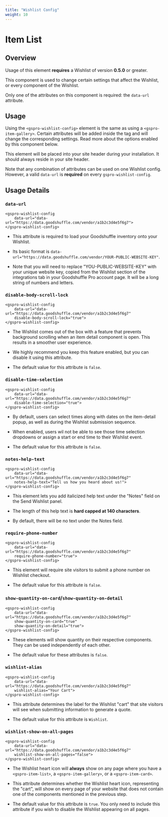 ```yaml
---
title: "Wishlist Config"
weight: 10
---
```


# Item List

## Overview

Usage of this element **requires** a Wishlist of version **0.5.0** or greater.

This component is used to change certain settings that affect the Wishlist, or every component of the Wishlist.

Only one of the attributes on this component is required: the `data-url` attribute.

## Usage

Using the `<gspro-wishlist-config>` element is the same as using a `<gspro-item-gallery>`. Certain attributes will be
added inside the tag and will change the corresponding settings. Read more about the options enabled by this component
below.

This element will be placed into your site header during your installation. It should always reside in your site header.

Note that any combination of attributes can be used on one Wishlist config. However, a valid `data-url` is **required**
on every `gspro-wishlist-config`.

## Usage Details

### **`data-url`**

```
<gspro-wishlist-config 
    data-url="data-url="https://data.goodshuffle.com/vendor/a1b2c3d4e5f6g7">
</gspro-wishlist-config>
```

* This attribute is required to load your Goodshuffle inventory onto your Wishlist.

* Its basic format is `data-url="https://data.goodshuffle.com/vendor/YOUR-PUBLIC-WEBSITE-KEY"`.

* Note that you will need to replace "YOU-PUBLIC-WEBSITE-KEY" with your unique website key, copied from the Wishlist
  section of the integrations tab in your Goodshuffle Pro account page. It will be a long string of numbers and letters.

### **`disable-body-scroll-lock`**

```
<gspro-wishlist-config 
    data-url="data-url="https://data.goodshuffle.com/vendor/a1b2c3d4e5f6g7"
    disable-body-scroll-lock="true">
</gspro-wishlist-config>
```

* The Wishlist comes out of the box with a feature that prevents background scrolling when an item detail component is
  open. This results in a smoother user experience.

* We highly recommend you keep this feature enabled, but you can disable it using this attribute.

* The default value for this attribute is `false`.

### **`disable-time-selection`**

```
<gspro-wishlist-config 
    data-url="data-url="https://data.goodshuffle.com/vendor/a1b2c3d4e5f6g7"
    disable-time-selection="true">
</gspro-wishlist-config>
```

* By default, users can select times along with dates on the item-detail popup, as well as during the Wishlist
  submission sequence.

* When enabled, users wil not be able to see those time selection dropdowns or assign a start or end time to their
  Wishlist event.

* The default value for this attribute is `false`.

### **`notes-help-text`**

```
<gspro-wishlist-config 
    data-url="data-url="https://data.goodshuffle.com/vendor/a1b2c3d4e5f6g7"
    notes-help-text="Tell us how you heard about us!">
</gspro-wishlist-config>
```

* This element lets you add italicized help text under the "Notes" field on the Send Wishlist panel.

* The length of this help text is **hard capped at 140 characters**. 

* By default, there will be no text under the Notes field.

### **`require-phone-number`**

```
<gspro-wishlist-config 
    data-url="data-url="https://data.goodshuffle.com/vendor/a1b2c3d4e5f6g7"
    require-phone-number="true">
</gspro-wishlist-config>
```

* This element will require site visitors to submit a phone number on Wishlist checkout.

* The default value for this attribute is `false`.

### **`show-quantity-on-card`/`show-quantity-on-detail`**

```
<gspro-wishlist-config 
    data-url="data-url="https://data.goodshuffle.com/vendor/a1b2c3d4e5f6g7"
    show-quantity-on-card="true"
    show-quantity-on-detail="true">
</gspro-wishlist-config>
```

* These elements will show quantity on their respective components. They can be used independently of each other.

* The default value for these attributes is `false`.

### **`wishlist-alias`**

```
<gspro-wishlist-config 
    data-url="data-url="https://data.goodshuffle.com/vendor/a1b2c3d4e5f6g7"
    wishlist-alias="Your Cart">
</gspro-wishlist-config>
```

* This attribute determines the label for the Wishlist "cart" that site visitors will see when submitting information to
  generate a quote.

* The default value for this attribute is `Wishlist`.

### **`wishlist-show-on-all-pages`**

```
<gspro-wishlist-config 
    data-url="data-url="https://data.goodshuffle.com/vendor/a1b2c3d4e5f6g7"
    wishlist-show-on-all-pages="false">
</gspro-wishlist-config>
```

* The Wishlist heart icon will **always** show on any page where you have a `<gspro-item-list>`,
  a `<gspro-item-gallery>`, or a `<gspro-item-card>`.

* This attribute determines whether the Wishlist heart icon, representing the "cart", will show on every page of your
  website that does not contain one of the components mentioned in the previous step.

* The default value for this attribute is `true`. You only need to include this attribute if you wish to disable the
  Wishlist appearing on all pages.
